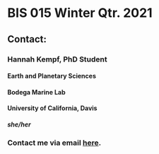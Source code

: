 # BIS 015 Winter Qtr. 2021

## Contact:

### Hannah Kempf, PhD Student 
#### Earth and Planetary Sciences
#### Bodega Marine Lab
#### University of California, Davis

##### _she/her_

### Contact me via email [here](mailto:hlkempf@ucdavis.edu).

